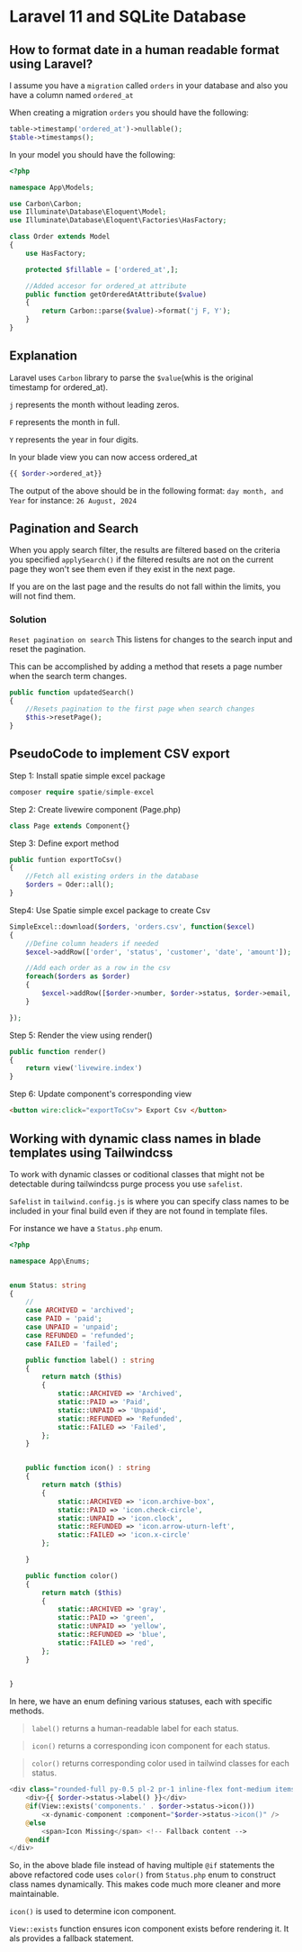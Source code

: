# Laravel 11 and SQLite Database

## How to format date in a human readable format using Laravel?

I assume you have a `migration` called `orders` in your database and also you have a column named `ordered_at`

When creating a migration `orders` you should have the following:

```php
table->timestamp('ordered_at')->nullable();
$table->timestamps();
```
In your model you should have the following:

```php
<?php

namespace App\Models;

use Carbon\Carbon;
use Illuminate\Database\Eloquent\Model;
use Illuminate\Database\Eloquent\Factories\HasFactory;

class Order extends Model
{
    use HasFactory;

    protected $fillable = ['ordered_at',];

    //Added accesor for ordered_at attribute
    public function getOrderedAtAttribute($value)
    {
        return Carbon::parse($value)->format('j F, Y');
    } 
}
```
## Explanation
Laravel uses `Carbon` library to parse the `$value`(whis is the original timestamp for ordered_at).

`j` represents the month without leading zeros.

`F` represents the month in full.

`Y` represents the year in four digits.

In your blade view you can now access ordered_at

```php
{{ $order->ordered_at}}
```
The output of the above should be in the following format:
`day month, and Year` for instance: `26 August, 2024`


## Pagination and Search
When you apply search filter, the results are filtered based on the criteria you specified
`applySearch()` if the filtered results are not on the current page they won't see them even
if they exist in the next page.

If you are on the last page and the results do not fall within the limits, you will not find them.

### Solution
`Reset pagination on search` This listens for changes to the search input and reset the pagination.

This can be accomplished by adding a method that resets a page number when the search term changes.

```php
public function updatedSearch()
{
    //Resets pagination to the first page when search changes
    $this->resetPage();
}
```

## PseudoCode to implement CSV export
Step 1: Install spatie simple excel package

```php
composer require spatie/simple-excel
```
Step 2: Create livewire component (Page.php)
```php
class Page extends Component{}
```
Step 3: Define export method
```php
public funtion exportToCsv()
{
    //Fetch all existing orders in the database
    $orders = Oder::all();
}
```
Step4: Use Spatie simple excel package to create Csv

```php
SimpleExcel::download($orders, 'orders.csv', function($excel)
{
    //Define column headers if needed
    $excel->addRow(['order', 'status', 'customer', 'date', 'amount']);

    //Add each order as a row in the csv
    foreach($orders as $order)
    {
        $excel->addRow([$order->number, $order->status, $order->email, $order->ordered_at, $order->amount])
    }

});
```

Step 5: Render the view using render()
```php
public function render()
{
    return view('livewire.index')
}
```

Step 6: Update component's corresponding view

```html
<button wire:click="exportToCsv"> Export Csv </button>
```

## Working with dynamic class names in blade templates using Tailwindcss
To work with dynamic classes or coditional classes that might not be detectable during tailwindcss purge process you use `safelist`.

`Safelist` in `tailwind.config.js` is where you can specify class names to be included in your final build even if they are not found in template files.

For instance we have a `Status.php` enum.

```php
<?php

namespace App\Enums;


enum Status: string
{
    //
    case ARCHIVED = 'archived';
    case PAID = 'paid';
    case UNPAID = 'unpaid';
    case REFUNDED = 'refunded';
    case FAILED = 'failed';

    public function label() : string
    {
        return match ($this)
        {
            static::ARCHIVED => 'Archived',
            static::PAID => 'Paid',
            static::UNPAID => 'Unpaid',
            static::REFUNDED => 'Refunded',
            static::FAILED => 'Failed',
        };
    }


    public function icon() : string
    {
        return match ($this)
        {
            static::ARCHIVED => 'icon.archive-box',
            static::PAID => 'icon.check-circle',
            static::UNPAID => 'icon.clock',
            static::REFUNDED => 'icon.arrow-uturn-left',
            static::FAILED => 'icon.x-circle'
        };

    }

    public function color()
    {
        return match ($this)
        {
            static::ARCHIVED => 'gray',
            static::PAID => 'green',
            static::UNPAID => 'yellow',
            static::REFUNDED => 'blue',
            static::FAILED => 'red',
        };
    }

    
}

```
In here, we have an enum defining various statuses, each with specific methods.

>`label()` returns a human-readable label for each status.

>`icon()` returns a corresponding icon component for each status.

>`color()` returns corresponding color used in tailwind classes for each status. 

```php
<div class="rounded-full py-0.5 pl-2 pr-1 inline-flex font-medium items-center gap-1 text-{{ $order->status->color() }}-600 bg-{{ $order->status->color() }}-100">
    <div>{{ $order->status->label() }}</div>
    @if(View::exists('components.' . $order->status->icon()))
        <x-dynamic-component :component="$order->status->icon()" />
    @else
        <span>Icon Missing</span> <!-- Fallback content -->
    @endif
</div>
```
So, in the above blade file instead of having multiple `@if` statements the above refactored code uses `color()` from `Status.php` enum to construct class names dynamically. This makes code much more cleaner and more maintainable.

`icon()` is used to determine icon component.

`View::exists` function ensures icon component exists before rendering it. It als provides a fallback statement.